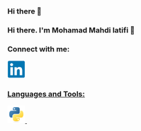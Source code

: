 ### Hi there 👋
### Hi there. I'm Mohamad Mahdi latifi 👋
### Connect with me:
<div>
  <a href="https://www.linkedin.com/in/mohamad-mahdi-latifi-0b7aa0247/">
  <img src="https://github.com/devicons/devicon/blob/master/icons/linkedin/linkedin-original.svg" title="linkedin" **alt="linkedin" width="40" height="40"/>

</div>  


### Languages and Tools:
<div>
  <img src="https://github.com/devicons/devicon/blob/master/icons/python/python-original.svg" title="Python" alt="Python" width="40" height="40"/>&nbsp;
</div> 
